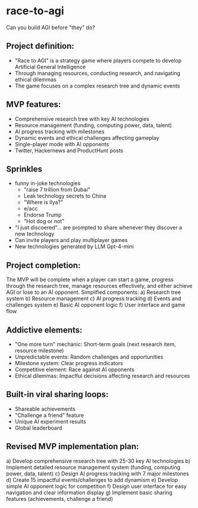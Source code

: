 # race-to-agi
Can you build AGI before "they" do?

## Project definition:
- "Race to AGI" is a strategy game where players compete to develop Artificial General Intelligence
- Through managing resources, conducting research, and navigating ethical dilemmas
- The game focuses on a complex research tree and dynamic events

## MVP features:
- Comprehensive research tree with key AI technologies
- Resource management (funding, computing power, data, talent)
- AI progress tracking with milestones
- Dynamic events and ethical challenges affecting gameplay
- Single-player mode with AI opponents
- Twitter, Hackernews and ProductHunt posts

## Sprinkles
- funny in-joke technologies
  - "raise 7 trillion from Dubai"
  - Leak technology secrets to China
  - "Where is Ilya?"
  - e/acc
  - Endorse Trump
  - "Hot dog or not"
- "I just discoered"... are prompted to share whenever they discover a new technology
- Can invite players and play multiplayer games
- New technologies generated by LLM Gpt-4-mini

## Project completion:
The MVP will be complete when a player can start a game, progress through the research tree, manage resources effectively, and either achieve AGI or lose to an AI opponent.
Simplified components:
a) Research tree system
b) Resource management
c) AI progress tracking
d) Events and challenges system
e) Basic AI opponent logic
f) User interface and game flow

## Addictive elements:
- "One more turn" mechanic: Short-term goals (next research item, resource milestone)
- Unpredictable events: Random challenges and opportunities
- Milestone system: Clear progress indicators
- Competitive element: Race against AI opponents
- Ethical dilemmas: Impactful decisions affecting research and resources

## Built-in viral sharing loops:
- Shareable achievements
- "Challenge a friend" feature
- Unique AI experiment results
- Global leaderboard

## Revised MVP implementation plan:
a) Develop comprehensive research tree with 25-30 key AI technologies
b) Implement detailed resource management system (funding, computing power, data, talent)
c) Design AI progress tracking with 7 major milestones
d) Create 15 impactful events/challenges to add dynamism
e) Develop simple AI opponent logic for competition
f) Design user interface for easy navigation and clear information display
g) Implement basic sharing features (achievements, challenge a friend)
